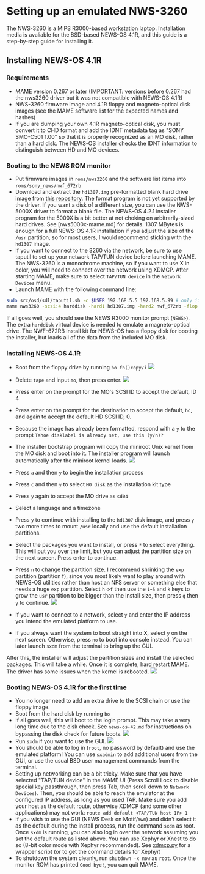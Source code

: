 # Setting up an emulated NWS-3260

The NWS-3260 is a MIPS R3000-based workstation laptop. Installation media is avaliable for the BSD-based NEWS-OS 4.1R, and this guide is a step-by-step guide for installing it.

## Installing NEWS-OS 4.1R

### Requirements

- MAME version 0.267 or later (IMPORTANT: versions before 0.267 had the nws3260 driver but it was not compatible with NEWS-OS 4.1R)
- NWS-3260 firmware image and 4.1R floppy and magneto-optical disk images (see the MAME software list for the expected names and hashes)
- If you are dumping your own 4.1R magneto-optical disk, you must convert it to CHD format and add the IDNT metadata tag as "SONY    SMO-C501        1.00" so that it is properly recognized as an MO disk, rather than a hard disk. The NEWS-OS installer checks the IDNT information to distinguish between HD and MO devices.

### Booting to the NEWS ROM monitor

- Put firmware images in `roms/nws3260` and the software list items into `roms/sony_news/nwf_672rb`
- Download and extract the `hd1307.img` pre-formatted blank hard drive image from [this repository](src/news-inst/blank-images/hd1307.img.gz). The format program is not yet supported by the driver. If you want a disk of a different size, you can use the NWS-5000X driver to format a blank file. The NEWS-OS 4.2.1 installer program for the 5000X is a bit better at not choking on arbitrarily-sized hard drives. See [nws5000x-mame.md] for details. 1307 MBytes is enough for a full NEWS-OS 4.1R installation if you adjust the size of the `/usr` partition, so for most users, I would recommend sticking with the `hd1307` image.
- If you want to connect to the 3260 via the network, be sure to use taputil to set up your network TAP/TUN device before launching MAME. The NWS-3260 is a monochrome machine, so if you want to use X in color, you will need to connect over the network using XDMCP.
After starting MAME, make sure to select `TAP/TUN device` in the `Network Devices` menu.
- Launch MAME with the following command line:

```sh
sudo src/osd/sdl/taputil.sh -c $USER 192.168.5.5 192.168.5.99 # only if planning on using networking
mame nws3260 -scsi:4 harddisk -hard1 hd1307.img -hard2 nwf_672rb -flop nwf_672rb
```

If all goes well, you should see the NEWS R3000 monitor prompt (`NEWS>`). The extra `harddisk` virtual device is needed to emulate a magneto-optical drive. The NWF-672RB install kit for NEWS-OS has a floppy disk for booting the installer, but loads all of the data from the included MO disk.

### Installing NEWS-OS 4.1R

- Boot from the floppy drive by running `bo fh()copy/i`
![](img/nws3260/floppy-boot.png)

- Delete `tape` and input `mo`, then press enter.
![](img/nws3260/install-source-select.png)
- Press enter on the prompt for the MO's SCSI ID to accept the default, ID 4
- Press enter on the prompt for the destination to accept the default, `hd`, and again to accept the default HD SCSI ID, 0.
- Because the image has already been formatted, respond with a `y` to the prompt `Tahoe disklabel is already set, use this (y/n)?`
- The installer bootstrap program will copy the miniroot Unix kernel from the MO disk and  boot into it. The installer program will launch automatically after the miniroot kernel loads.
![](img/nws3260/installer-start.png)
- Press `a` and then `y` to begin the installation process
- Press `c` and then `y` to select `MO disk` as the installation kit type
- Press `y` again to accept the MO drive as `sd04`
- Select a language and a timezone
- Press `y` to continue with installing to the `hd1307` disk image, and press `y` two more times to mount `/usr` locally and use the default installation partitions.
- Select the packages you want to install, or press `*` to select everything. This will put you over the limit, but you can adjust the partition size on the next screen. Press enter to continue.
- Press `n` to change the partition size. I recommend shrinking the `exp` partition (partition f), since you most likely want to play around with NEWS-OS utilities rather than host an NFS server or something else that needs a huge `exp` partition. Select `h->f` then use the `1`-`5` and `k` keys to grow the `usr` partition to be bigger than the install size, then press `q` then `y` to continue.
![](img/nws3260/partition-size.png)
- If you want to connect to a network, select `y` and enter the IP address you intend the emulated platform to use.
- If you always want the system to boot straight into X, select `y` on the next screen. Otherwise, press `no` to boot into console instead. You can later launch `sxdm` from the terminal to bring up the GUI.

After this, the installer will adjust the partition sizes and install the selected packages. This will take a while. Once it is complete, hard restart MAME. The driver has some issues when the kernel is rebooted.
![](img/nws3260/installing.png)

### Booting NEWS-OS 4.1R for the first time

- You no longer need to add an extra drive to the SCSI chain or use the floppy image.
- Boot from the hard disk by running `bo`
- If all goes well, this will boot to the login prompt. This may take a very long time due to the disk check. See `news-os-42.md` for instructions on bypassing the disk check for future boots.
![](img/nws3260/terminal-login-prompt.png)
- Run `sxdm` if you want to use the GUI.
![](img/nws3260/sxdm-login-prompt.png)
- You should be able to log in (`root`, no password by default) and use the emulated platform! You can use `sxadmin` to add additional users from the GUI, or use the usual BSD user management commands from the terminal.
- Setting up networking can be a bit tricky. Make sure that you have selected "TAP/TUN device" in the MAME UI (Press
Scroll Lock to disable special key passthrough, then press Tab, then scroll down to `Network Devices`).
Then, you should be able to reach the emulator at the configured IP address, as long as you used TAP.
Make sure you add your host as the default route, otherwise XDMCP (and some other applications)
may not work: `route add default <TAP/TUN host IP> 1`
- If you wish to use the GUI (NEWS Desk on Motif/`mwm`) and didn't select it as the default during the install process, run the command `sxdm` as root. Once `sxdm` is running, you can also log in over the network assuming you set the default route as listed above.
You can use Xephyr or Xnest to do so (8-bit color mode with Xephyr recommended).
See [xdmcp.py](https://github.com/briceonk/news-os/blob/master/src/xdmcp.py) for a wrapper script
(or to get the command details for Xephyr)
- To shutdown the system cleanly, run `shutdown -x now` as `root`. Once the monitor ROM has printed `Good bye!`, you can quit MAME.
